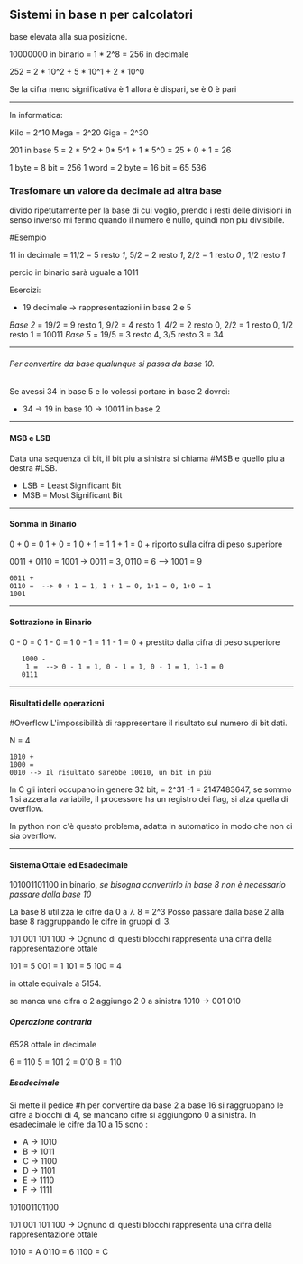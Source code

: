 Sistemi in base n per calcolatori
--

base elevata alla sua posizione.

10000000 in binario = 1 * 2^8 = 256 in decimale

252 = 2 * 10^2  + 5 * 10^1 + 2 * 10^0

Se la cifra meno significativa è 1 allora è dispari, se è 0 è pari

---
In informatica:

Kilo    = 2^10
Mega = 2^20
Giga   = 2^30

201 in base 5 = 2 * 5^2 + 0* 5^1 + 1 * 5^0 = 25 + 0 + 1 = 26

1 byte = 8 bit = 256
1 word = 2 byte = 16 bit = 65 536
### Trasfomare un valore da decimale ad altra base

divido ripetutamente per la base di cui voglio, prendo i resti delle divisioni in senso inverso mi fermo quando il numero è nullo, quindi non piu divisibile.

#Esempio

11 in decimale = 11/2 = 5 resto *1*, 5/2 = 2 resto *1*, 2/2 = 1 resto *0* , 1/2 resto *1*

percio in binario sarà uguale a 1011

Esercizi:
- 19 decimale -> rappresentazioni in base 2 e 5

*Base 2* = 19/2 = 9 resto 1, 9/2 = 4 resto 1, 4/2 = 2 resto 0, 2/2 = 1 resto 0, 1/2 resto 1 = 10011
*Base 5* = 19/5 = 3 resto 4, 3/5 resto 3 = 34

---
###### Per convertire da base qualunque si passa da base 10.

Se avessi 34 in base 5 e lo volessi portare in base 2 dovrei:

- 34 -> 19 in base 10 -> 10011 in base 2

---
#### MSB e LSB

Data una sequenza di bit, il bit piu a sinistra si chiama #MSB e quello piu a destra #LSB.

- LSB = Least Significant Bit
- MSB = Most Significant Bit

---
#### Somma in Binario

0 + 0 = 0
1 + 0 = 1
0 + 1 = 1
1 + 1 = 0 + riporto sulla cifra di peso superiore

0011 + 0110 = 1001 -> 0011 = 3, 0110 = 6 --> 1001 = 9

	0011 +
	0110 =  --> 0 + 1 = 1, 1 + 1 = 0, 1+1 = 0, 1+0 = 1
	1001

---
#### Sottrazione in Binario

0 - 0 = 0
1 - 0 = 1
0 - 1 = 1
1 - 1 = 0 + prestito dalla cifra di peso superiore

	   1000 -
	    1 =  --> 0 - 1 = 1, 0 - 1 = 1, 0 - 1 = 1, 1-1 = 0
	   0111

---
#### Risultati delle operazioni

#Overflow L'impossibilità di rappresentare il risultato sul numero di bit dati.

N = 4

	1010 +
	1000 = 
	0010 --> Il risultato sarebbe 10010, un bit in più
	
In C gli interi occupano in genere 32 bit, = 2^31 -1 = 2147483647, se sommo 1 si azzera la variabile, il processore ha un registro dei flag, si alza quella di overflow.

In python non c'è questo problema, adatta in automatico in modo che non ci sia overflow.

--- 
#### Sistema Ottale ed Esadecimale

101001101100 in binario, *se bisogna convertirlo in base 8 non è necessario passare dalla base 10*

La base 8 utilizza le cifre da 0 a 7.
8 = 2^3
Posso passare dalla base 2 alla base 8 raggruppando le cifre in gruppi di 3.

101 001 101 100 -> Ognuno di questi blocchi rappresenta una cifra della rappresentazione ottale

101 = 5
001 = 1
101 = 5
100 = 4

in ottale equivale a 5154.

se manca una cifra o 2 aggiungo 2 0 a sinistra 1010 -> 001 010

##### Operazione contraria

6528 ottale in decimale 

6 = 110
5 = 101
2 = 010
8 = 110

##### Esadecimale

Si mette il pedice #h
per convertire da base 2 a base 16 si raggruppano le cifre a blocchi di 4, se mancano cifre si aggiungono 0 a sinistra.
In esadecimale le cifre da 10 a 15 sono : 

- A -> 1010
- B -> 1011
- C -> 1100
- D -> 1101
- E -> 1110
- F -> 1111

101001101100

101 001 101 100 -> Ognuno di questi blocchi rappresenta una cifra della rappresentazione ottale

1010 = A
0110 = 6
1100 = C